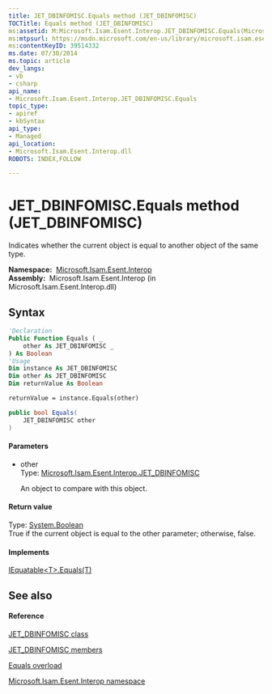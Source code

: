```yaml
---
title: JET_DBINFOMISC.Equals method (JET_DBINFOMISC)
TOCTitle: Equals method (JET_DBINFOMISC)
ms:assetid: M:Microsoft.Isam.Esent.Interop.JET_DBINFOMISC.Equals(Microsoft.Isam.Esent.Interop.JET_DBINFOMISC)
ms:mtpsurl: https://msdn.microsoft.com/en-us/library/microsoft.isam.esent.interop.jet_dbinfomisc.equals(v=EXCHG.10)
ms:contentKeyID: 39514332
ms.date: 07/30/2014
ms.topic: article
dev_langs:
- vb
- csharp
api_name: 
- Microsoft.Isam.Esent.Interop.JET_DBINFOMISC.Equals
topic_type: 
- apiref
- kbSyntax
api_type: 
- Managed
api_location: 
- Microsoft.Isam.Esent.Interop.dll
ROBOTS: INDEX,FOLLOW

---
```


# JET_DBINFOMISC.Equals method (JET_DBINFOMISC)

Indicates whether the current object is equal to another object of the same type.

**Namespace:**  [Microsoft.Isam.Esent.Interop](hh596136\(v=exchg.10\).md)  
**Assembly:**  Microsoft.Isam.Esent.Interop (in Microsoft.Isam.Esent.Interop.dll)

## Syntax

``` vb
'Declaration
Public Function Equals ( _
    other As JET_DBINFOMISC _
) As Boolean
'Usage
Dim instance As JET_DBINFOMISC
Dim other As JET_DBINFOMISC
Dim returnValue As Boolean

returnValue = instance.Equals(other)
```

``` csharp
public bool Equals(
    JET_DBINFOMISC other
)
```

#### Parameters

  - other  
    Type: [Microsoft.Isam.Esent.Interop.JET_DBINFOMISC](hh538867\(v=exchg.10\).md)  
    
    An object to compare with this object.

#### Return value

Type: [System.Boolean](https://docs.microsoft.com/dotnet/api/system.boolean?redirectedfrom=MSDN)  
True if the current object is equal to the other parameter; otherwise, false.  

#### Implements

[IEquatable\<T\>.Equals(T)](https://docs.microsoft.com/dotnet/api/system.iequatable-1.equals?redirectedfrom=MSDN#System_IEquatable_1_Equals__0_)  

## See also

#### Reference

[JET_DBINFOMISC class](hh538867\(v=exchg.10\).md)

[JET_DBINFOMISC members](hh566148\(v=exchg.10\).md)

[Equals overload](hh577631\(v=exchg.10\).md)

[Microsoft.Isam.Esent.Interop namespace](hh596136\(v=exchg.10\).md)

